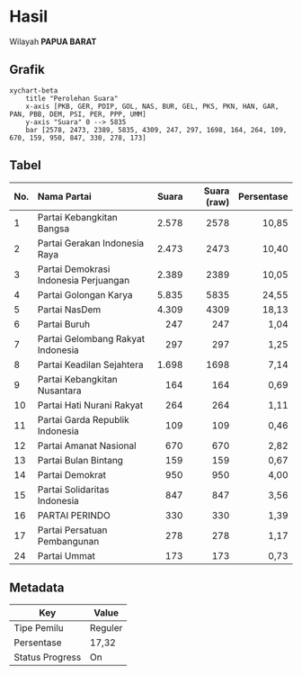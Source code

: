 # Hasil

Wilayah **PAPUA BARAT**

## Grafik

```mermaid
xychart-beta
    title "Perolehan Suara"
    x-axis [PKB, GER, PDIP, GOL, NAS, BUR, GEL, PKS, PKN, HAN, GAR, PAN, PBB, DEM, PSI, PER, PPP, UMM]
    y-axis "Suara" 0 --> 5835
    bar [2578, 2473, 2389, 5835, 4309, 247, 297, 1698, 164, 264, 109, 670, 159, 950, 847, 330, 278, 173]
```

## Tabel

| No. | Nama Partai                           | Suara | Suara (raw) | Persentase |
|:--- |:------------------------------------- | -----:| -----------:| ----------:|
| 1   | Partai Kebangkitan Bangsa             | 2.578 | 2578        | 10,85      |
| 2   | Partai Gerakan Indonesia Raya         | 2.473 | 2473        | 10,40      |
| 3   | Partai Demokrasi Indonesia Perjuangan | 2.389 | 2389        | 10,05      |
| 4   | Partai Golongan Karya                 | 5.835 | 5835        | 24,55      |
| 5   | Partai NasDem                         | 4.309 | 4309        | 18,13      |
| 6   | Partai Buruh                          | 247   | 247         | 1,04       |
| 7   | Partai Gelombang Rakyat Indonesia     | 297   | 297         | 1,25       |
| 8   | Partai Keadilan Sejahtera             | 1.698 | 1698        | 7,14       |
| 9   | Partai Kebangkitan Nusantara          | 164   | 164         | 0,69       |
| 10  | Partai Hati Nurani Rakyat             | 264   | 264         | 1,11       |
| 11  | Partai Garda Republik Indonesia       | 109   | 109         | 0,46       |
| 12  | Partai Amanat Nasional                | 670   | 670         | 2,82       |
| 13  | Partai Bulan Bintang                  | 159   | 159         | 0,67       |
| 14  | Partai Demokrat                       | 950   | 950         | 4,00       |
| 15  | Partai Solidaritas Indonesia          | 847   | 847         | 3,56       |
| 16  | PARTAI PERINDO                        | 330   | 330         | 1,39       |
| 17  | Partai Persatuan Pembangunan          | 278   | 278         | 1,17       |
| 24  | Partai Ummat                          | 173   | 173         | 0,73       |


## Metadata

| Key             | Value   |
| --------------- | ------- |
| Tipe Pemilu     | Reguler |
| Persentase      | 17,32   |
| Status Progress | On      |



